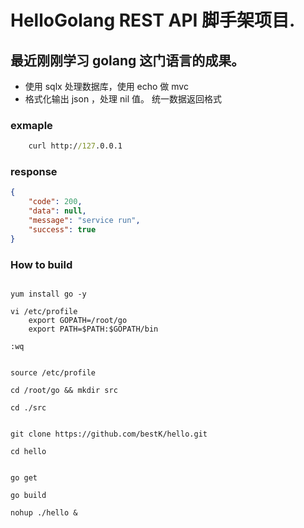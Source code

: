 # HelloGolang REST API  脚手架项目.
## 最近刚刚学习 golang 这门语言的成果。


- 使用 sqlx 处理数据库，使用 echo 做 mvc
- 格式化输出 json ，处理 nil 值。 统一数据返回格式


### exmaple
``` cmd
    curl http://127.0.0.1
```

### response
``` json
{
    "code": 200,
    "data": null,
    "message": "service run",
    "success": true
}
```
### How to build

``` shell

yum install go -y

vi /etc/profile
    export GOPATH=/root/go
    export PATH=$PATH:$GOPATH/bin
    
:wq


source /etc/profile
    
cd /root/go && mkdir src

cd ./src


git clone https://github.com/bestK/hello.git

cd hello


go get

go build

nohup ./hello &
```
